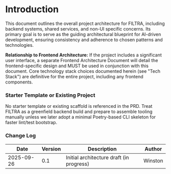 # Introduction

This document outlines the overall project architecture for FILTRA, including backend systems, shared services, and non-UI specific concerns. Its primary goal is to serve as the guiding architectural blueprint for AI-driven development, ensuring consistency and adherence to chosen patterns and technologies.

**Relationship to Frontend Architecture:**
If the project includes a significant user interface, a separate Frontend Architecture Document will detail the frontend-specific design and MUST be used in conjunction with this document. Core technology stack choices documented herein (see "Tech Stack") are definitive for the entire project, including any frontend components.
### Starter Template or Existing Project

No starter template or existing scaffold is referenced in the PRD. Treat FILTRA as a greenfield backend build and prepare to assemble tooling manually unless we later adopt a minimal Poetry-based CLI skeleton for faster lint/test bootstrap.

### Change Log

| Date       | Version | Description                         | Author   |
|------------|---------|-------------------------------------|----------|
| 2025-09-26 | 0.1     | Initial architecture draft (in progress) | Winston |